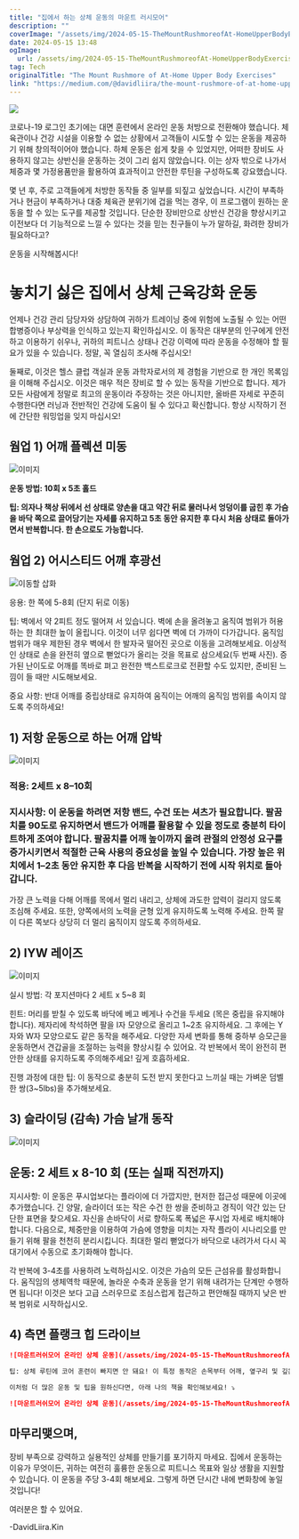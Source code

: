 ```yaml
---
title: "집에서 하는 상체 운동의 마운트 러시모어"
description: ""
coverImage: "/assets/img/2024-05-15-TheMountRushmoreofAt-HomeUpperBodyExercises_0.png"
date: 2024-05-15 13:48
ogImage: 
  url: /assets/img/2024-05-15-TheMountRushmoreofAt-HomeUpperBodyExercises_0.png
tag: Tech
originalTitle: "The Mount Rushmore of At-Home Upper Body Exercises"
link: "https://medium.com/@davidliira/the-mount-rushmore-of-at-home-upper-body-exercises-c5770510580d"
---
```



<img src="/assets/img/2024-05-15-TheMountRushmoreofAt-HomeUpperBodyExercises_0.png" />

코로나-19 로그인 초기에는 대면 훈련에서 온라인 운동 처방으로 전환해야 했습니다. 체육관이나 건강 시설을 이용할 수 없는 상황에서 고객들이 시도할 수 있는 운동을 제공하기 위해 창의적이어야 했습니다. 하체 운동은 쉽게 찾을 수 있었지만, 어떠한 장비도 사용하지 않고는 상반신을 운동하는 것이 그리 쉽지 않았습니다. 이는 상자 밖으로 나가서 체중과 몇 가정용품만을 활용하여 효과적이고 안전한 루틴을 구성하도록 강요했습니다.

몇 년 후, 주로 고객들에게 처방한 동작들 중 일부를 되짚고 싶었습니다. 시간이 부족하거나 현금이 부족하거나 대중 체육관 분위기에 겁을 먹는 경우, 이 프로그램이 원하는 운동을 할 수 있는 도구를 제공할 것입니다. 단순한 장비만으로 상반신 건강을 향상시키고 이전보다 더 기능적으로 느낄 수 있다는 것을 믿는 친구들이 누가 말하길, 화려한 장비가 필요하다고?

운동을 시작해봅시다!



# 놓치기 싫은 집에서 상체 근육강화 운동

언제나 건강 관리 담당자와 상담하여 귀하가 트레이닝 중에 위험에 노출될 수 있는 어떤 합병증이나 부상력을 인식하고 있는지 확인하십시오. 이 동작은 대부분의 인구에게 안전하고 이용하기 쉬우나, 귀하의 피트니스 상태나 건강 이력에 따라 운동을 수정해야 할 필요가 있을 수 있습니다. 정말, 꼭 열심히 조사해 주십시오!

둘째로, 이것은 헬스 클럽 객실과 운동 과학자로서의 제 경험을 기반으로 한 개인 목록임을 이해해 주십시오. 이것은 매우 적은 장비로 할 수 있는 동작을 기반으로 합니다. 제가 모든 사람에게 정말로 최고의 운동이라 주장하는 것은 아니지만, 올바른 자세로 꾸준히 수행한다면 러닝과 전반적인 건강에 도움이 될 수 있다고 확신합니다. 항상 시작하기 전에 간단한 워밍업을 잊지 마십시오!

## 웜업 1) 어깨 플렉션 미동



![이미지](/assets/img/2024-05-15-TheMountRushmoreofAt-HomeUpperBodyExercises_1.png)

**운동 방법: 10회 x 5초 홀드**

**팁: 의자나 책상 뒤에서 선 상태로 양손을 대고 약간 뒤로 물러나서 엉덩이를 굽힌 후 가슴을 바닥 쪽으로 끌어당기는 자세를 유지하고 5초 동안 유지한 후 다시 처음 상태로 돌아가면서 반복합니다. 한 손으로도 가능합니다.**

## 웜업 2) 어시스티드 어깨 후광선



![이동할 삽화](/assets/img/2024-05-15-TheMountRushmoreofAt-HomeUpperBodyExercises_2.png)  

응용: 한 쪽에 5-8회 (단지 뒤로 이동)

팁: 벽에서 약 2피트 정도 떨어져 서 있습니다. 벽에 손을 올려놓고 움직여 범위가 허용하는 한 최대한 높이 올립니다. 이것이 너무 쉽다면 벽에 더 가까이 다가갑니다. 움직임 범위가 매우 제한된 경우 벽에서 한 발자국 떨어진 곳으로 이동을 고려해보세요. 이상적인 상태로 손을 완전히 옆으로 뻗었다가 올리는 것을 목표로 삼으세요(두 번째 사진). 증가된 난이도로 어깨를 똑바로 펴고 완전한 백스트로크로 전환할 수도 있지만, 준비된 느낌이 들 때만 시도해보세요.

중요 사항: 반대 어깨를 중립상태로 유지하여 움직이는 어깨의 움직임 범위를 속이지 않도록 주의하세요!



## 1) 저항 운동으로 하는 어깨 압박

![이미지](/assets/img/2024-05-15-TheMountRushmoreofAt-HomeUpperBodyExercises_3.png)

### 적용: 2세트 x 8–10회

### 지시사항: 이 운동을 하려면 저항 밴드, 수건 또는 셔츠가 필요합니다. 팔꿈치를 90도로 유지하면서 밴드가 어깨를 활용할 수 있을 정도로 충분히 타이트하게 조여야 합니다. 팔꿈치를 어깨 높이까지 올려 관절의 안정성 요구를 증가시키면서 적절한 근육 사용의 중요성을 높일 수 있습니다. 가장 높은 위치에서 1–2초 동안 유지한 후 다음 반복을 시작하기 전에 시작 위치로 돌아갑니다.



가장 큰 노력을 다해 어깨를 목에서 멀리 내리고, 상체에 과도한 압력이 걸리지 않도록 조심해 주세요. 또한, 양쪽에서의 노력을 균형 있게 유지하도록 노력해 주세요. 한쪽 팔이 다른 쪽보다 상당히 더 멀리 움직이지 않도록 주의하세요.

## 2) IYW 레이즈

![이미지](/assets/img/2024-05-15-TheMountRushmoreofAt-HomeUpperBodyExercises_4.png)

실시 방법: 각 포지션마다 2 세트 x 5~8 회



힌트: 머리를 받칠 수 있도록 바닥에 베고 베게나 수건을 두세요 (목은 중립을 유지해야 합니다). 제자리에 착석하면 팔을 I자 모양으로 올리고 1~2초 유지하세요. 그 후에는 Y자와 W자 모양으로도 같은 동작을 해주세요. 다양한 자세 변화를 통해 중하부 승모근을 운동하면서 견갑골을 조절하는 능력을 향상시킬 수 있어요. 각 반복에서 목이 완전히 편안한 상태를 유지하도록 주의해주세요! 깊게 호흡하세요.

진행 과정에 대한 팁: 이 동작으로 충분히 도전 받지 못한다고 느끼실 때는 가벼운 덤벨 한 쌍(3~5lbs)을 추가해보세요.

## 3) 슬라이딩 (감속) 가슴 날개 동작

![이미지](/assets/img/2024-05-15-TheMountRushmoreofAt-HomeUpperBodyExercises_5.png)



## 운동: 2 세트 x 8-10 회 (또는 실패 직전까지)

지시사항: 이 운동은 푸시업보다는 플라이에 더 가깝지만, 현저한 접근성 때문에 이곳에 추가했습니다. 긴 양말, 슬라이더 또는 작은 수건 한 쌍을 준비하고 경직이 약간 있는 단단한 표면을 찾으세요. 자신을 손바닥이 서로 향하도록 폭넓은 푸시업 자세로 배치해야 합니다. 다음으로, 체중만을 이용하여 가슴에 영향을 미치는 자작 플라이 시나리오를 만들기 위해 팔을 천천히 분리시킵니다. 최대한 멀리 뻗었다가 바닥으로 내려가서 다시 꼭대기에서 수동으로 초기화해야 합니다.

각 반복에 3-4초를 사용하려 노력하십시오. 이것은 가슴의 모든 근섬유를 활성화합니다. 움직임의 생체역학 때문에, 놀라운 수축과 운동을 얻기 위해 내려가는 단계만 수행하면 됩니다! 이것은 보다 고급 스러우므로 조심스럽게 접근하고 편안해질 때까지 낮은 반복 범위로 시작하십시오.

## 4) 측면 플랭크 힙 드라이브



```markdown
![마운트러쉬모어 온라인 상체 운동](/assets/img/2024-05-15-TheMountRushmoreofAt-HomeUpperBodyExercises_6.png)

팁: 상체 루틴에 코어 훈련이 빠지면 안 돼요! 이 특정 동작은 손목부터 어깨, 옆구리 및 깊은 코어 근육까지 모든 부위를 강화하는 환상적인 방법입니다. 이 측면 플랭크에서, 기존 자세에서 시작하여 상체를 들어올리며 마운틴 클라이머를 하는 것처럼 상반신을 들어올립니다. 팔꿈치에 의존하거나 손을 받쳐 확장된 팔 상태로 있을 수 있습니다 (사진 참조). 다리를 들어올릴 때 몸이 너무 많이 회전하지 않도록 노력하세요. 움직일 때 더 느리게 하는 것이 더 좋습니다.

이처럼 더 많은 운동 및 팁을 원하신다면, 아래 나의 책을 확인해보세요! ⤵️

![마운트러쉬모어 온라인 상체 운동](/assets/img/2024-05-15-TheMountRushmoreofAt-HomeUpperBodyExercises_7.png)
```  



## 마무리맺으며,

장비 부족으로 강력하고 실용적인 상체를 만들기를 포기하지 마세요. 집에서 운동하는 이유가 무엇이든, 귀하는 여전히 훌륭한 운동으로 피트니스 목표와 일상 생활을 지원할 수 있습니다. 이 운동을 주당 3-4회 해보세요. 그렇게 하면 단시간 내에 변화창에 놓일 것입니다!

여러분은 할 수 있어요.

-DavidLiira.Kin